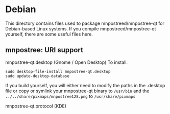 
Debian
====================
This directory contains files used to package mnpostreed/mnpostree-qt
for Debian-based Linux systems. If you compile mnpostreed/mnpostree-qt yourself, there are some useful files here.

## mnpostree: URI support ##


mnpostree-qt.desktop  (Gnome / Open Desktop)
To install:

	sudo desktop-file-install mnpostree-qt.desktop
	sudo update-desktop-database

If you build yourself, you will either need to modify the paths in
the .desktop file or copy or symlink your mnpostree-qt binary to `/usr/bin`
and the `../../share/pixmaps/mnpostree128.png` to `/usr/share/pixmaps`

mnpostree-qt.protocol (KDE)

